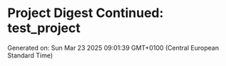 # Project Digest Continued: test_project
Generated on: Sun Mar 23 2025 09:01:39 GMT+0100 (Central European Standard Time)

